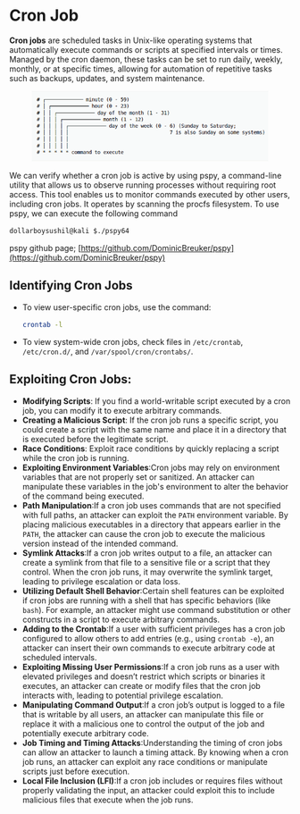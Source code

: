 # Cron Job

**Cron jobs** are scheduled tasks in Unix-like operating systems that automatically execute commands or scripts at specified intervals or times. Managed by the cron daemon, these tasks can be set to run daily, weekly, monthly, or at specific times, allowing for automation of repetitive tasks such as backups, updates, and system maintenance.

<figure><img src="../.gitbook/assets/image (1) (1) (1) (1) (1).png" alt=""><figcaption></figcaption></figure>

We can verify whether a cron job is active by using pspy, a command-line utility that allows us to observe running processes without requiring root access. This tool enables us to monitor commands executed by other users, including cron jobs. It operates by scanning the procfs filesystem. To use pspy, we can execute the following command

```bash
dollarboysushil@kali $./pspy64 
```

pspy github page; [https://github.com/DominicBreuker/pspy](https://github.com/DominicBreuker/pspy)



## Identifying Cron Jobs

*   To view user-specific cron jobs, use the command:

    ```bash
    crontab -l
    ```
* To view system-wide cron jobs, check files in `/etc/crontab`, `/etc/cron.d/`, and `/var/spool/cron/crontabs/`.



## Exploiting Cron Jobs:

* **Modifying Scripts**: If you find a world-writable script executed by a cron job, you can modify it to execute arbitrary commands.
* **Creating a Malicious Script**: If the cron job runs a specific script, you could create a script with the same name and place it in a directory that is executed before the legitimate script.
* **Race Conditions**: Exploit race conditions by quickly replacing a script while the cron job is running.
* **Exploiting Environment Variables**:Cron jobs may rely on environment variables that are not properly set or sanitized. An attacker can manipulate these variables in the job's environment to alter the behavior of the command being executed.
* **Path Manipulation**:If a cron job uses commands that are not specified with full paths, an attacker can exploit the `PATH` environment variable. By placing malicious executables in a directory that appears earlier in the `PATH`, the attacker can cause the cron job to execute the malicious version instead of the intended command.
* **Symlink Attacks**:If a cron job writes output to a file, an attacker can create a symlink from that file to a sensitive file or a script that they control. When the cron job runs, it may overwrite the symlink target, leading to privilege escalation or data loss.
* **Utilizing Default Shell Behavior**:Certain shell features can be exploited if cron jobs are running with a shell that has specific behaviors (like `bash`). For example, an attacker might use command substitution or other constructs in a script to execute arbitrary commands.
* **Adding to the Crontab**:If a user with sufficient privileges has a cron job configured to allow others to add entries (e.g., using `crontab -e`), an attacker can insert their own commands to execute arbitrary code at scheduled intervals.
* **Exploiting Missing User Permissions**:If a cron job runs as a user with elevated privileges and doesn’t restrict which scripts or binaries it executes, an attacker can create or modify files that the cron job interacts with, leading to potential privilege escalation.
* **Manipulating Command Output**:If a cron job’s output is logged to a file that is writable by all users, an attacker can manipulate this file or replace it with a malicious one to control the output of the job and potentially execute arbitrary code.
* **Job Timing and Timing Attacks**:Understanding the timing of cron jobs can allow an attacker to launch a timing attack. By knowing when a cron job runs, an attacker can exploit any race conditions or manipulate scripts just before execution.
* **Local File Inclusion (LFI)**:If a cron job includes or requires files without properly validating the input, an attacker could exploit this to include malicious files that execute when the job runs.
